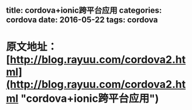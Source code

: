 title: cordova+ionic跨平台应用
categories: cordova
date: 2016-05-22
tags: cordova
---

#  原文地址： [http://blog.rayuu.com/cordova2.html](http://blog.rayuu.com/cordova2.html "cordova+ionic跨平台应用")